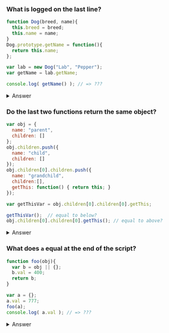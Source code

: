 
### What is logged on the last line?
```javascript
function Dog(breed, name){
  this.breed = breed;
  this.name = name;
}
Dog.prototype.getName = function(){
  return this.name;
};

var lab = new Dog("Lab", "Pepper");
var getName = lab.getName;

console.log( getName() ); // => ???
```

<details><summary>Answer</summary>
**Answer**: `undefined`.

**Expanation**: As we know, when a method (such as `lab.getName` is invoked, `getName` is first checked on the actual instance. If not found, it moves up the prototypechain until it arrives at `Dog.prototype.getName`, and would then invoke the method at that object, preserving `this` as the instance `lab`. However, when `lab.getName` is assigned to a variable, this binding will rely on the call site of where the variable was invoked. In the next line, the call site is the global `window` object, which, assuming this is the only code running and that `name` does not natively exist globally, is `undefined`.
</details>

### Do the last two functions return the same object?
```javascript
var obj = {
  name: "parent",
  children: []
};
obj.children.push({
  name: "child",
  children: []
});
obj.children[0].children.push({
  name: "grandchild",
  children:[],
  getThis: function() { return this; }
});

var getThisVar = obj.children[0].children[0].getThis;

getThisVar();  // equal to below?
obj.children[0].children[0].getThis(); // equal to above?
```
<details><summary>Answer</summary>
Not Equal.

**Explanation**: `getThisVar` looks up `getThis` correctly through the chain of children, but invokation happens at `getThisVar` in the global context, not the context where the function was originally taken from. `this` gets bound to the call site (global scope) and returns `window`. The second invokation, on the other hand, invokes at the actual grandchild level. The call site is still the global scope, _but_ the function is explicitly called from the object. Implicit binding is used, and the "owner" of the `getThis` property, resolving to the function, is the object with `name` equeal to `"grandchild"`.
</details>

### What does `a` equal at the end of the script?
```javascript
function foo(obj){
  var b = obj || {};
  b.val = 400;
  return b;
}

var a = {};
a.val = 777;
foo(a);
console.log( a.val ); // => ???
```
<details><summary>Answer</summary>
`400`

**Explanation**: Objects are always passed by reference. Since `a` is an object, `foo` gets invoked with argument `obj` referencing `a`. When delcaring `b`, `obj`, which references `a`, again gets referenced by `b`. At this point, `b` and `a` point to the same object, so that when `b.val` is set to `400`, it is changed on the same object referenced by `a`.

When function `foo` retuns, `b` is essentially destroyed, but since the object was created outside of that scope, everything that happened to it in the function survives, as a result of the side-effect that `foo` ran.
</details>
